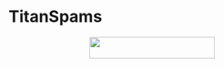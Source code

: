 # TitanSpams
 <p align="center"><a href="https://heroku.com/deploy?template=https://github.com/Gaurav1865/TitanXSpam"> <img src="https://img.shields.io/badge/Deploy%20On%20Heroku-black?style=for-the-badge&logo=heroku" width="220" height="38.45"/></a></p> 
